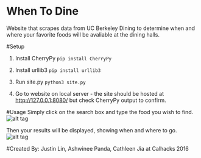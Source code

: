 # When To Dine
Website that scrapes data from UC Berkeley Dining to determine when and where your favorite foods will be avaliable at the dining halls. 

#Setup
1. Install CherryPy
```pip install CherryPy ```

2. Install urllib3
```pip install urllib3 ```

3. Run site.py
```python3 site.py ```

4. Go to website on local server - the site should be hosted at http://127.0.0.1:8080/ but check CherryPy output to confirm.

#Usage
Simply click on the search box and type the food you wish to find.
![alt tag](https://github.com/greenkee/WhenToDine/blob/master/media/example1.png)

Then your results will be displayed, showing when and where to go.
![alt tag](https://github.com/greenkee/WhenToDine/blob/master/media/example2.png)

#Created By:
Justin Lin, Ashwinee Panda, Cathleen Jia at Calhacks 2016
